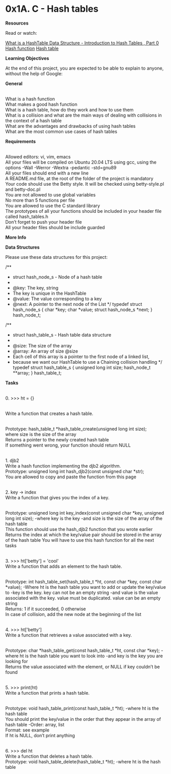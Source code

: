 
<h1><b> 0x1A. C - Hash tables </b></h1>


<b>Resources</b>

Read or watch:

<a href="https://www.youtube.com/watch?v=MfhjkfocRR0"> What is a HashTable Data Structure - Introduction to Hash Tables , Part 0 </a>
<a href="https://en.wikipedia.org/wiki/Hash_function"> Hash function</a>
<a href="https://en.wikipedia.org/wiki/Hash_table"> Hash table</a>


<b>Learning Objectives</b>

At the end of this project, you are expected to be able to explain to anyone, without the help of Google:

<b>General</b>

<br>What is a hash function
<br>What makes a good hash function
<br>What is a hash table, how do they work and how to use them
<br>What is a collision and what are the main ways of dealing with collisions in the context of a hash table
<br>What are the advantages and drawbacks of using hash tables
<br>What are the most common use cases of hash tables


<b>Requirements</b>

<br>Allowed editors: vi, vim, emacs
<br>All your files will be compiled on Ubuntu 20.04 LTS using gcc, using the options -Wall -Werror -Wextra -pedantic -std=gnu89
<br>All your files should end with a new line
<br>A README.md file, at the root of the folder of the project is mandatory
<br>Your code should use the Betty style. It will be checked using betty-style.pl and betty-doc.pl
<br>You are not allowed to use global variables
<br>No more than 5 functions per file
<br>You are allowed to use the C standard library
<br>The prototypes of all your functions should be included in your header file called hash_tables.h
<br>Don’t forget to push your header file
<br>All your header files should be include guarded


<b>More Info</b>

<b>Data Structures</b>

Please use these data structures for this project:

/**
 * struct hash_node_s - Node of a hash table
 *
 * @key: The key, string
 * The key is unique in the HashTable
 * @value: The value corresponding to a key
 * @next: A pointer to the next node of the List
 */
typedef struct hash_node_s
{
     char *key;
     char *value;
     struct hash_node_s *next;
} hash_node_t;

/**
 * struct hash_table_s - Hash table data structure
 *
 * @size: The size of the array
 * @array: An array of size @size
 * Each cell of this array is a pointer to the first node of a linked list,
 * because we want our HashTable to use a Chaining collision handling
 */
typedef struct hash_table_s
{
     unsigned long int size;
     hash_node_t **array;
} hash_table_t;



<b>Tasks</b>

<br>0. >>> ht = {}

<br>Write a function that creates a hash table.

<br>Prototype: hash_table_t *hash_table_create(unsigned long int size);
<br>where size is the size of the array
<br>Returns a pointer to the newly created hash table
<br>If something went wrong, your function should return NULL


<br>1. djb2
<br>Write a hash function implementing the djb2 algorithm.
<br>Prototype: unsigned long int hash_djb2(const unsigned char *str);
<br>You are allowed to copy and paste the function from this page

<br>2. key -> index
<br>Write a function that gives you the index of a key.

<br>Prototype: unsigned long int key_index(const unsigned char *key, unsigned long int size);
-where key is the key
-and size is the size of the array of the hash table
<br>This function should use the hash_djb2 function that you wrote earlier
Returns the index at which the key/value pair should be stored in the array of the hash table
You will have to use this hash function for all the next tasks


<br>3. >>> ht['betty'] = 'cool'
<br>Write a function that adds an element to the hash table.

<br>Prototype: int hash_table_set(hash_table_t *ht, const char *key, const char *value);
-Where ht is the hash table you want to add or update the key/value to
-key is the key. key can not be an empty string
-and value is the value associated with the key. value must be duplicated. value can be an empty string
<br>Returns: 1 if it succeeded, 0 otherwise
<br>In case of collision, add the new node at the beginning of the list


<br>4. >>> ht['betty']
<br>Write a function that retrieves a value associated with a key.

<br>Prototype: char *hash_table_get(const hash_table_t *ht, const char *key);
-where ht is the hash table you want to look into
-and key is the key you are looking for
<br>Returns the value associated with the element, or NULL if key couldn’t be found

<br>5. >>> print(ht)
<br>Write a function that prints a hash table.

<br>Prototype: void hash_table_print(const hash_table_t *ht);
-where ht is the hash table
<br>You should print the key/value in the order that they appear in the array of hash table
-Order: array, list
<br>Format: see example
<br>If ht is NULL, don’t print anything

<br>6. >>> del ht
<br>Write a function that deletes a hash table.
<br>Prototype: void hash_table_delete(hash_table_t *ht);
-where ht is the hash table



